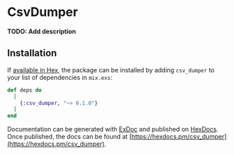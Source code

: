 # CsvDumper

**TODO: Add description**

## Installation

If [available in Hex](https://hex.pm/docs/publish), the package can be installed
by adding `csv_dumper` to your list of dependencies in `mix.exs`:

```elixir
def deps do
  [
    {:csv_dumper, "~> 0.1.0"}
  ]
end
```

Documentation can be generated with [ExDoc](https://github.com/elixir-lang/ex_doc)
and published on [HexDocs](https://hexdocs.pm). Once published, the docs can
be found at [https://hexdocs.pm/csv_dumper](https://hexdocs.pm/csv_dumper).

